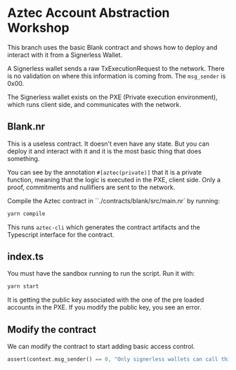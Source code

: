 # Aztec Account Abstraction Workshop

This branch uses the basic Blank contract and shows how to deploy and interact with it from a Signerless Wallet.

A Signerless wallet sends a raw TxExecutionRequest to the network. There is no validation on where this information is coming from. The `msg_sender` is 0x00.

The Signerless wallet exists on the PXE (Private execution environment), which runs client side, and communicates with the network.

## Blank.nr

This is a useless contract. It doesn't even have any state. But you can deploy it and interact with it and it is the most basic thing that does something.

You can see by the annotation `#[aztec(private)]` that it is a private function, meaning that the logic is executed in the PXE, client side. Only a proof, commitments and nullifiers are sent to the network.

Compile the Aztec contract in ``./contracts/blank/src/main.nr` by running:

```bash
yarn compile
```

This runs `aztec-cli` which generates the contract artifacts and the Typescript interface for the contract.

## index.ts

You must have the sandbox running to run the script. Run it with:

```bash
yarn start
```

It is getting the public key associated with the one of the pre loaded accounts in the PXE. If you modify the public key, you see an error.

## Modify the contract

We can modify the contract to start adding basic access control.

```rust
assert(context.msg_sender() == 0, "Only signerless wallets can call this function");
```
